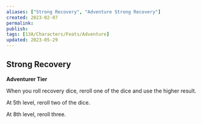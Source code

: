 ```yaml
---
aliases: ["Strong Recovery", "Adventure Strong Recovery"]
created: 2023-02-07
permalink: 
publish: 
tags: [13A/Characters/Feats/Adventure]
updated: 2023-05-29
---
```


## Strong Recovery

**Adventurer Tier**

When you roll recovery dice, reroll one of the dice and use the higher result.

At 5th level, reroll two of the dice.

At 8th level, reroll three.
